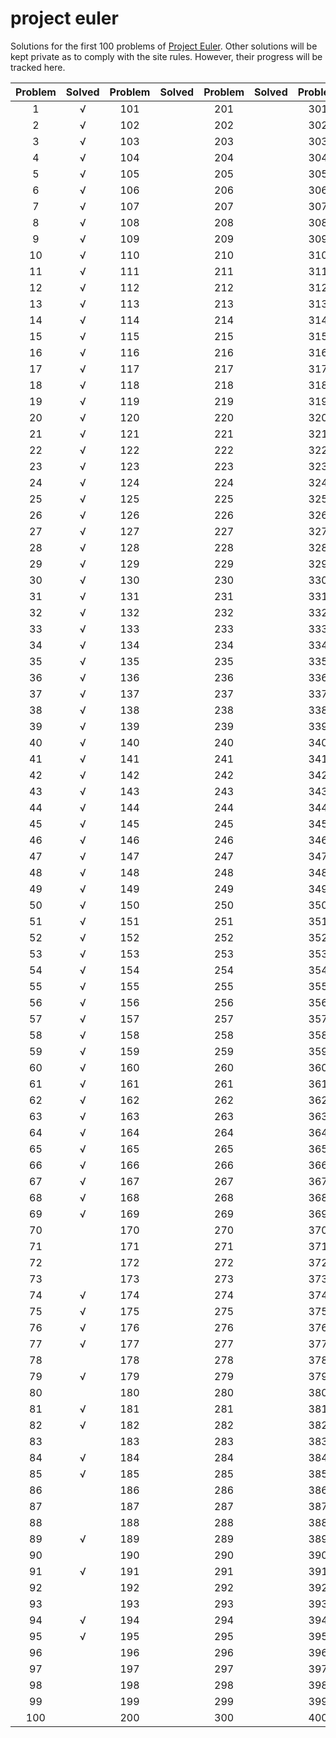 # project euler

Solutions for the first 100 problems of [Project Euler](https://projecteuler.net/). Other solutions will be kept private as to comply with the site rules. However, their progress will be tracked here.

| Problem |  Solved | Problem |  Solved | Problem |  Solved | Problem |  Solved | Problem |  Solved | Problem |  Solved | Problem |  Solved | Problem |  Solved | Problem |  Solved |
| :-----: | :-----: | :-----: | :-----: | :-----: | :-----: | :-----: | :-----: | :-----: | :-----: | :-----: | :-----: | :-----: | :-----: | :-----: | :-----: | :-----: | :-----: |
|    1    |    √    |   101   |         |   201   |         |   301   |         |   401   |         |   501   |         |   601   |         |   701   |         |   801   |         |
|    2    |    √    |   102   |         |   202   |         |   302   |         |   402   |         |   502   |         |   602   |         |   702   |         |   802   |         |
|    3    |    √    |   103   |         |   203   |         |   303   |         |   403   |         |   503   |         |   603   |         |   703   |         |   803   |         |
|    4    |    √    |   104   |         |   204   |         |   304   |         |   404   |         |   504   |         |   604   |         |   704   |         |   804   |         |
|    5    |    √    |   105   |         |   205   |         |   305   |         |   405   |         |   505   |         |   605   |         |   705   |         |   805   |         |
|    6    |    √    |   106   |         |   206   |         |   306   |         |   406   |         |   506   |         |   606   |         |   706   |         |   806   |         |
|    7    |    √    |   107   |         |   207   |         |   307   |         |   407   |         |   507   |         |   607   |         |   707   |         |   807   |         |
|    8    |    √    |   108   |         |   208   |         |   308   |         |   408   |         |   508   |         |   608   |         |   708   |         |   808   |         |
|    9    |    √    |   109   |         |   209   |         |   309   |         |   409   |         |   509   |         |   609   |         |   709   |         |   809   |         |
|   10    |    √    |   110   |         |   210   |         |   310   |         |   410   |         |   510   |         |   610   |         |   710   |         |   810   |         |
|   11    |    √    |   111   |         |   211   |         |   311   |         |   411   |         |   511   |         |   611   |         |   711   |         |   811   |         |
|   12    |    √    |   112   |         |   212   |         |   312   |         |   412   |         |   512   |         |   612   |         |   712   |         |   812   |         |
|   13    |    √    |   113   |         |   213   |         |   313   |         |   413   |         |   513   |         |   613   |         |   713   |         |   813   |         |
|   14    |    √    |   114   |         |   214   |         |   314   |         |   414   |         |   514   |         |   614   |         |   714   |         |   814   |         |
|   15    |    √    |   115   |         |   215   |         |   315   |         |   415   |         |   515   |         |   615   |         |   715   |         |   815   |         |
|   16    |    √    |   116   |         |   216   |         |   316   |         |   416   |         |   516   |         |   616   |         |   716   |         |   816   |         |
|   17    |    √    |   117   |         |   217   |         |   317   |         |   417   |         |   517   |         |   617   |         |   717   |         |   817   |         |
|   18    |    √    |   118   |         |   218   |         |   318   |         |   418   |         |   518   |         |   618   |         |   718   |         |   818   |         |
|   19    |    √    |   119   |         |   219   |         |   319   |         |   419   |         |   519   |         |   619   |         |   719   |         |   819   |         |
|   20    |    √    |   120   |         |   220   |         |   320   |         |   420   |         |   520   |         |   620   |         |   720   |         |   820   |         |
|   21    |    √    |   121   |         |   221   |         |   321   |         |   421   |         |   521   |         |   621   |         |   721   |         |   821   |         |
|   22    |    √    |   122   |         |   222   |         |   322   |         |   422   |         |   522   |         |   622   |         |   722   |         |   822   |         |
|   23    |    √    |   123   |         |   223   |         |   323   |         |   423   |         |   523   |         |   623   |         |   723   |         |   823   |         |
|   24    |    √    |   124   |         |   224   |         |   324   |         |   424   |         |   524   |         |   624   |         |   724   |         |   824   |         |
|   25    |    √    |   125   |         |   225   |         |   325   |         |   425   |         |   525   |         |   625   |         |   725   |         |   825   |         |
|   26    |    √    |   126   |         |   226   |         |   326   |         |   426   |         |   526   |         |   626   |         |   726   |         |   826   |         |
|   27    |    √    |   127   |         |   227   |         |   327   |         |   427   |         |   527   |         |   627   |         |   727   |         |   827   |         |
|   28    |    √    |   128   |         |   228   |         |   328   |         |   428   |         |   528   |         |   628   |         |   728   |         |   828   |         |
|   29    |    √    |   129   |         |   229   |         |   329   |         |   429   |         |   529   |         |   629   |         |   729   |         |   829   |         |
|   30    |    √    |   130   |         |   230   |         |   330   |         |   430   |         |   530   |         |   630   |         |   730   |         |   830   |         |
|   31    |    √    |   131   |         |   231   |         |   331   |         |   431   |         |   531   |         |   631   |         |   731   |         |   831   |         |
|   32    |    √    |   132   |         |   232   |         |   332   |         |   432   |         |   532   |         |   632   |         |   732   |         |   832   |         |
|   33    |    √    |   133   |         |   233   |         |   333   |         |   433   |         |   533   |         |   633   |         |   733   |         |   833   |         |
|   34    |    √    |   134   |         |   234   |         |   334   |         |   434   |         |   534   |         |   634   |         |   734   |         |   834   |         |
|   35    |    √    |   135   |         |   235   |         |   335   |         |   435   |         |   535   |         |   635   |         |   735   |         |   835   |         |
|   36    |    √    |   136   |         |   236   |         |   336   |         |   436   |         |   536   |         |   636   |         |   736   |         |   836   |         |
|   37    |    √    |   137   |         |   237   |         |   337   |         |   437   |         |   537   |         |   637   |         |   737   |         |   837   |         |
|   38    |    √    |   138   |         |   238   |         |   338   |         |   438   |         |   538   |         |   638   |         |   738   |         |   838   |         |
|   39    |    √    |   139   |         |   239   |         |   339   |         |   439   |         |   539   |         |   639   |         |   739   |         |   839   |         |
|   40    |    √    |   140   |         |   240   |         |   340   |         |   440   |         |   540   |         |   640   |         |   740   |         |   840   |         |
|   41    |    √    |   141   |         |   241   |         |   341   |         |   441   |         |   541   |         |   641   |         |   741   |         |   841   |         |
|   42    |    √    |   142   |         |   242   |         |   342   |         |   442   |         |   542   |         |   642   |         |   742   |         |   842   |         |
|   43    |    √    |   143   |         |   243   |         |   343   |         |   443   |         |   543   |         |   643   |         |   743   |         |   843   |         |
|   44    |    √    |   144   |         |   244   |         |   344   |         |   444   |         |   544   |         |   644   |         |   744   |         |   844   |         |
|   45    |    √    |   145   |         |   245   |         |   345   |         |   445   |         |   545   |         |   645   |         |   745   |         |   845   |         |
|   46    |    √    |   146   |         |   246   |         |   346   |         |   446   |         |   546   |         |   646   |         |   746   |         |   846   |         |
|   47    |    √    |   147   |         |   247   |         |   347   |         |   447   |         |   547   |         |   647   |         |   747   |         |   847   |         |
|   48    |    √    |   148   |         |   248   |         |   348   |         |   448   |         |   548   |         |   648   |         |   748   |         |   848   |         |
|   49    |    √    |   149   |         |   249   |         |   349   |         |   449   |         |   549   |         |   649   |         |   749   |         |   849   |         |
|   50    |    √    |   150   |         |   250   |         |   350   |         |   450   |         |   550   |         |   650   |         |   750   |         |   850   |         |
|   51    |    √    |   151   |         |   251   |         |   351   |         |   451   |         |   551   |         |   651   |         |   751   |         |   851   |         |
|   52    |    √    |   152   |         |   252   |         |   352   |         |   452   |         |   552   |         |   652   |         |   752   |         |   852   |         |
|   53    |    √    |   153   |         |   253   |         |   353   |         |   453   |         |   553   |         |   653   |         |   753   |         |   853   |         |
|   54    |    √    |   154   |         |   254   |         |   354   |         |   454   |         |   554   |         |   654   |         |   754   |         |   854   |         |
|   55    |    √    |   155   |         |   255   |         |   355   |         |   455   |         |   555   |         |   655   |         |   755   |         |   855   |         |
|   56    |    √    |   156   |         |   256   |         |   356   |         |   456   |         |   556   |         |   656   |         |   756   |         |   856   |         |
|   57    |    √    |   157   |         |   257   |         |   357   |         |   457   |         |   557   |         |   657   |         |   757   |         |   857   |         |
|   58    |    √    |   158   |         |   258   |         |   358   |         |   458   |         |   558   |         |   658   |         |   758   |         |   858   |         |
|   59    |    √    |   159   |         |   259   |         |   359   |         |   459   |         |   559   |         |   659   |         |   759   |         |   859   |         |
|   60    |    √    |   160   |         |   260   |         |   360   |         |   460   |         |   560   |         |   660   |         |   760   |         |   860   |         |
|   61    |    √    |   161   |         |   261   |         |   361   |         |   461   |         |   561   |         |   661   |         |   761   |         |   861   |         |
|   62    |    √    |   162   |         |   262   |         |   362   |         |   462   |         |   562   |         |   662   |         |   762   |         |   862   |         |
|   63    |    √    |   163   |         |   263   |         |   363   |         |   463   |         |   563   |         |   663   |         |   763   |         |   863   |         |
|   64    |    √    |   164   |         |   264   |         |   364   |         |   464   |         |   564   |         |   664   |         |   764   |         |   864   |         |
|   65    |    √    |   165   |         |   265   |         |   365   |         |   465   |         |   565   |         |   665   |         |   765   |         |   865   |         |
|   66    |    √    |   166   |         |   266   |         |   366   |         |   466   |         |   566   |         |   666   |         |   766   |         |   866   |         |
|   67    |    √    |   167   |         |   267   |         |   367   |         |   467   |         |   567   |         |   667   |         |   767   |         |   867   |         |
|   68    |    √    |   168   |         |   268   |         |   368   |         |   468   |         |   568   |         |   668   |         |   768   |         |   868   |         |
|   69    |    √    |   169   |         |   269   |         |   369   |         |   469   |         |   569   |         |   669   |         |   769   |         |   869   |         |
|   70    |         |   170   |         |   270   |         |   370   |         |   470   |         |   570   |         |   670   |         |   770   |         |   870   |         |
|   71    |         |   171   |         |   271   |         |   371   |         |   471   |         |   571   |         |   671   |         |   771   |         |   871   |         |
|   72    |         |   172   |         |   272   |         |   372   |         |   472   |         |   572   |         |   672   |         |   772   |         |   872   |         |
|   73    |         |   173   |         |   273   |         |   373   |         |   473   |         |   573   |         |   673   |         |   773   |         |   873   |         |
|   74    |    √    |   174   |         |   274   |         |   374   |         |   474   |         |   574   |         |   674   |         |   774   |         |   874   |         |
|   75    |    √    |   175   |         |   275   |         |   375   |         |   475   |         |   575   |         |   675   |         |   775   |         |   875   |         |
|   76    |    √    |   176   |         |   276   |         |   376   |         |   476   |         |   576   |         |   676   |         |   776   |         |   876   |         |
|   77    |    √    |   177   |         |   277   |         |   377   |         |   477   |         |   577   |         |   677   |         |   777   |         |   877   |         |
|   78    |         |   178   |         |   278   |         |   378   |         |   478   |         |   578   |         |   678   |         |   778   |         |   878   |         |
|   79    |    √    |   179   |         |   279   |         |   379   |         |   479   |         |   579   |         |   679   |         |   779   |         |   879   |         |
|   80    |         |   180   |         |   280   |         |   380   |         |   480   |         |   580   |         |   680   |         |   780   |         |   880   |         |
|   81    |    √    |   181   |         |   281   |         |   381   |         |   481   |         |   581   |         |   681   |         |   781   |         |   881   |         |
|   82    |    √    |   182   |         |   282   |         |   382   |         |   482   |         |   582   |         |   682   |         |   782   |         |   882   |         |
|   83    |         |   183   |         |   283   |         |   383   |         |   483   |         |   583   |         |   683   |         |   783   |         |   883   |         |
|   84    |    √    |   184   |         |   284   |         |   384   |         |   484   |         |   584   |         |   684   |         |   784   |         |   884   |         |
|   85    |    √    |   185   |         |   285   |         |   385   |         |   485   |         |   585   |         |   685   |         |   785   |         |   885   |         |
|   86    |         |   186   |         |   286   |         |   386   |         |   486   |         |   586   |         |   686   |         |   786   |         |   886   |         |
|   87    |         |   187   |         |   287   |         |   387   |         |   487   |         |   587   |         |   687   |         |   787   |         |   887   |         |
|   88    |         |   188   |         |   288   |         |   388   |         |   488   |         |   588   |         |   688   |         |   788   |         |   888   |         |
|   89    |    √    |   189   |         |   289   |         |   389   |         |   489   |         |   589   |         |   689   |         |   789   |         |   889   |         |
|   90    |         |   190   |         |   290   |         |   390   |         |   490   |         |   590   |         |   690   |         |   790   |         |   890   |         |
|   91    |    √    |   191   |         |   291   |         |   391   |         |   491   |         |   591   |         |   691   |         |   791   |         |   891   |         |
|   92    |         |   192   |         |   292   |         |   392   |         |   492   |         |   592   |         |   692   |         |   792   |         |   892   |         |
|   93    |         |   193   |         |   293   |         |   393   |         |   493   |         |   593   |         |   693   |         |   793   |         |   893   |         |
|   94    |    √    |   194   |         |   294   |         |   394   |         |   494   |         |   594   |         |   694   |         |   794   |         |   894   |         |
|   95    |    √    |   195   |         |   295   |         |   395   |         |   495   |         |   595   |         |   695   |         |   795   |         |   895   |         |
|   96    |         |   196   |         |   296   |         |   396   |         |   496   |         |   596   |         |   696   |         |   796   |         |   896   |         |
|   97    |         |   197   |         |   297   |         |   397   |         |   497   |         |   597   |         |   697   |         |   797   |         |   897   |         |
|   98    |         |   198   |         |   298   |         |   398   |         |   498   |         |   598   |         |   698   |         |   798   |         |   898   |         |
|   99    |         |   199   |         |   299   |         |   399   |         |   499   |         |   599   |         |   699   |         |   799   |         |   899   |         |
|   100   |         |   200   |         |   300   |         |   400   |         |   500   |         |   600   |         |   700   |         |   800   |         |   900   |         |
